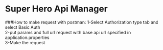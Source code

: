 # Super Hero Api Manager

###How to make request with postman:
1-Select Authorization type tab and select Basic Auth
<br>
2-put params and full url request with base api url specified in application.properties
<br>
3-Make the request